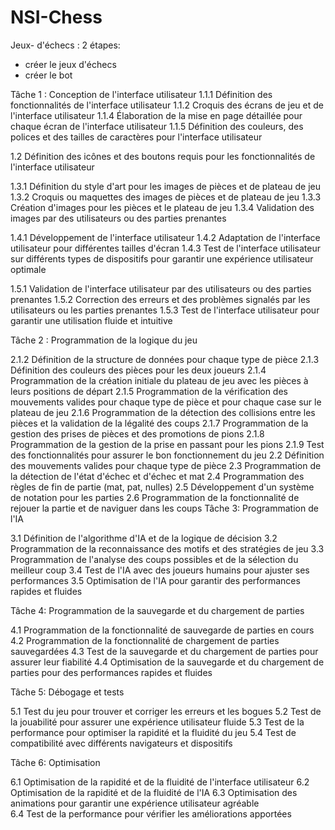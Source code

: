 # NSI-Chess

Jeux- d'échecs :
2 étapes:
- créer le jeux d'échecs
- créer le bot

Tâche 1 : Conception de l'interface utilisateur 
1.1.1 Définition des fonctionnalités de l'interface utilisateur 
1.1.2 Croquis des écrans de jeu et de l'interface utilisateur 
1.1.4 Élaboration de la mise en page détaillée pour chaque écran de l'interface utilisateur 
1.1.5 Définition des couleurs, des polices et des tailles de caractères pour l'interface utilisateur 

1.2 Définition des icônes et des boutons requis pour les fonctionnalités de l'interface utilisateur 

1.3.1 Définition du style d'art pour les images de pièces et de plateau de jeu 
1.3.2 Croquis ou maquettes des images de pièces et de plateau de jeu 
1.3.3 Création d'images pour les pièces et le plateau de jeu 
1.3.4 Validation des images par des utilisateurs ou des parties prenantes 

1.4.1 Développement de l'interface utilisateur 
1.4.2 Adaptation de l'interface utilisateur pour différentes tailles d'écran 
1.4.3 Test de l'interface utilisateur sur différents types de dispositifs pour garantir une expérience utilisateur optimale 

1.5.1 Validation de l'interface utilisateur par des utilisateurs ou des parties prenantes 
1.5.2 Correction des erreurs et des problèmes signalés par les utilisateurs ou les parties prenantes 
1.5.3 Test de l'interface utilisateur pour garantir une utilisation fluide et intuitive 

Tâche 2 : Programmation de la logique du jeu 

2.1.2 Définition de la structure de données pour chaque type de pièce 
2.1.3 Définition des couleurs des pièces pour les deux joueurs 
2.1.4 Programmation de la création initiale du plateau de jeu avec les pièces à leurs positions de départ 
2.1.5 Programmation de la vérification des mouvements valides pour chaque type de pièce et pour chaque case sur le plateau de jeu 
2.1.6 Programmation de la détection des collisions entre les pièces et la validation de la légalité des coups 
2.1.7 Programmation de la gestion des prises de pièces et des promotions de pions 
2.1.8 Programmation de la gestion de la prise en passant pour les pions 
2.1.9 Test des fonctionnalités pour assurer le bon fonctionnement du jeu 
2.2 Définition des mouvements valides pour chaque type de pièce 
2.3 Programmation de la détection de l'état d'échec et d'échec et mat 
2.4 Programmation des règles de fin de partie (mat, pat, nulles) 
2.5 Développement d'un système de notation pour les parties 
2.6 Programmation de la fonctionnalité de rejouer la partie et de naviguer dans les coups 
Tâche 3: Programmation de l'IA 

3.1 Définition de l'algorithme d'IA et de la logique de décision 
3.2 Programmation de la reconnaissance des motifs et des stratégies de jeu 
3.3 Programmation de l'analyse des coups possibles et de la sélection du meilleur coup 
3.4 Test de l'IA avec des joueurs humains pour ajuster ses performances 
3.5 Optimisation de l'IA pour garantir des performances rapides et fluides 

Tâche 4: Programmation de la sauvegarde et du chargement de parties 

4.1 Programmation de la fonctionnalité de sauvegarde de parties en cours 
4.2 Programmation de la fonctionnalité de chargement de parties sauvegardées 
4.3 Test de la sauvegarde et du chargement de parties pour assurer leur fiabilité 
4.4 Optimisation de la sauvegarde et du chargement de parties pour des performances rapides et fluides 

Tâche 5: Débogage et tests

5.1 Test du jeu pour trouver et corriger les erreurs et les bogues 
5.2 Test de la jouabilité pour assurer une expérience utilisateur fluide 
5.3 Test de la performance pour optimiser la rapidité et la fluidité du jeu 
5.4 Test de compatibilité avec différents navigateurs et dispositifs 

Tâche 6: Optimisation

6.1 Optimisation de la rapidité et de la fluidité de l'interface utilisateur 
6.2 Optimisation de la rapidité et de la fluidité de l'IA 
6.3 Optimisation des animations pour garantir une expérience utilisateur agréable  
6.4 Test de la performance pour vérifier les améliorations apportées 
